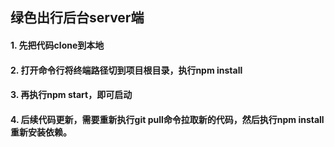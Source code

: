 ## 绿色出行后台server端
#### 1. 先把代码clone到本地
#### 2. 打开命令行将终端路径切到项目根目录，执行npm install
#### 3. 再执行npm start，即可启动
#### 4. 后续代码更新，需要重新执行git pull命令拉取新的代码，然后执行npm install重新安装依赖。